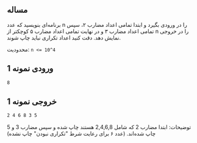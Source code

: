 ## مساله

برنامه‌ای بنویسید که عدد n را در ورودی بگیرد و ابتدا تمامی اعداد مضارب ۲‌، سپس تمامی اعداد مضارب ۳ و در نهایت تمامی اعداد مضارب ۵ کوچکتر از n را در خروجی نمایش دهد. دقت کنید اعداد تکراری نباید چاپ شوند.

محدودیت:
`n <= 10^4`

## ورودی نمونه 1

```sh
8
```

## خروجی نمونه 1

```sh
2 4 6 8 3 5
```

توضیحات: ابتدا مضارب 2 که شامل 2,4,6,8 هستند چاپ شده و سپس مضارب 3 و 5 چاپ شده‌اند.
(عدد ۶ برای رعایت شرط "تکراری نبودن" چاپ نشده)
